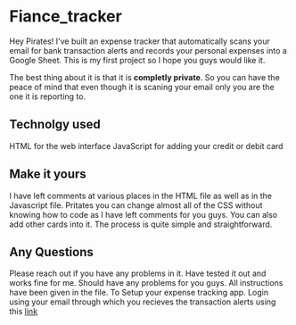 # Fiance_tracker
Hey Pirates! I've built an expense tracker that automatically scans your email for bank transaction alerts and records your personal expenses into a Google Sheet. This is my first project so I hope you guys would like it.

The best thing about it is that it is **completly private**. So you can have the peace of mind that even though it is scaning your email only you are the one it is reporting to.

## **Technolgy used**

HTML for the web interface
JavaScript for adding your credit or debit card

## **Make it yours**

I have left comments at various places in the HTML file as well as in the Javascript file. Pritates you can change almost all of the CSS without knowing how to code as I have left comments for you guys. You can also add other cards into it. The process is quite simple and straightforward.
## Any Questions
Please reach out if you have any problems in it. Have tested it out and works fine for me. Should have any problems for you guys.
All instructions have been given in the file.
To Setup your expense tracking app. Login using your email through which you recieves the transaction alerts using this [link](https://script.google.com/macros/s/AKfycbxWlNdtIp8Y0hu663JsKA8DvsjXvoJGVDhA16UEhbVKD5nz-PZPbssiXKxZEjfinZnw/exec)
